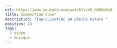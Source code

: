 ```yaml
---
url: https://www.youtube.com/watch?v=vS_bMdOw6nQ
title: SummerTime Cover
description: "Improvisation en pleine nature "
position: 13
tags:
  - video
  - musique
---
```

